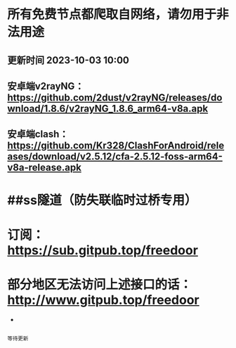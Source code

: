 所有免费节点都爬取自网络，请勿用于非法用途
===
更新时间 2023-10-03 10:00
-

安卓端v2rayNG： https://github.com/2dust/v2rayNG/releases/download/1.8.6/v2rayNG_1.8.6_arm64-v8a.apk
-
安卓端clash：https://github.com/Kr328/ClashForAndroid/releases/download/v2.5.12/cfa-2.5.12-foss-arm64-v8a-release.apk
-


##ss隧道（防失联临时过桥专用）
===
订阅：https://sub.gitpub.top/freedoor
==
部分地区无法访问上述接口的话：http://www.gitpub.top/freedoor
==
      
-

```javascript

等待更新


```
